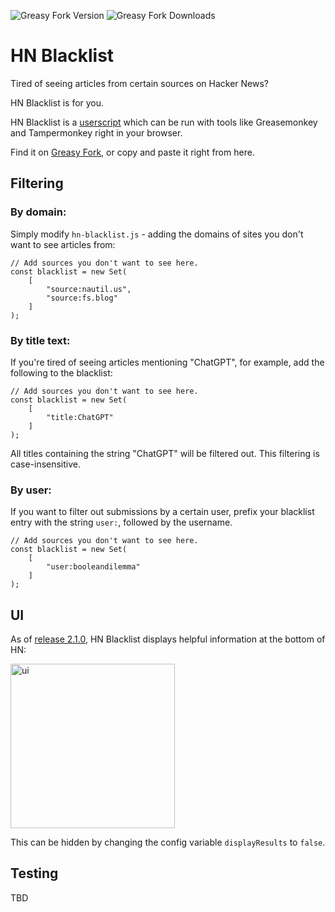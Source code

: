 ![Greasy Fork Version](https://img.shields.io/greasyfork/v/427213-hn-blacklist)
![Greasy Fork Downloads](https://img.shields.io/greasyfork/dt/427213-hn-blacklist)

# HN Blacklist

Tired of seeing articles from certain sources on Hacker News?

HN Blacklist is for you.

HN Blacklist is a [userscript](https://en.wikipedia.org/wiki/Userscript) which can be run with tools like Greasemonkey and Tampermonkey right in your browser.

Find it on [Greasy Fork](https://greasyfork.org/en/scripts/427213-hn-blacklist), or copy and paste it right from here.

## Filtering

### By domain:

Simply modify `hn-blacklist.js` - adding the domains of sites you don't want to see articles from:

```
// Add sources you don't want to see here.
const blacklist = new Set(
    [
        "source:nautil.us",
        "source:fs.blog"
    ]
);
```

### By title text:

If you're tired of seeing articles mentioning "ChatGPT", for example, add the following to the blacklist:

```
// Add sources you don't want to see here.
const blacklist = new Set(
    [
        "title:ChatGPT"
    ]
);
```

All titles containing the string "ChatGPT" will be filtered out. This filtering is case-insensitive.

### By user:

If you want to filter out submissions by a certain user, prefix your blacklist entry with the string `user:`, followed by the username.

```
// Add sources you don't want to see here.
const blacklist = new Set(
    [
        "user:booleandilemma"
    ]
);
```

## UI

As of [release 2.1.0](https://github.com/booleandilemma/hn-blacklist/releases/tag/2.1.0), HN Blacklist displays helpful information at the bottom of HN:

<img width="263" alt="ui" src="https://github.com/user-attachments/assets/494a7721-5807-4343-a2a5-33568322d9c6" />

This can be hidden by changing the config variable `displayResults` to `false`.

## Testing

TBD